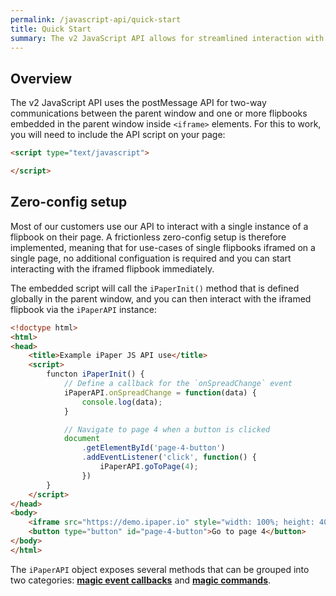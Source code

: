```yaml
---
permalink: /javascript-api/quick-start
title: Quick Start
summary: The v2 JavaScript API allows for streamlined interaction with iframed flipbooks using cross-domain communications available in modern browsers.
---
```


## Overview

The v2 JavaScript API uses the postMessage API for two-way communications between the parent window and one or more flipbooks embedded in the parent window inside `<iframe>` elements. For this to work, you will need to include the API script on your page:

```html
<script type="text/javascript">

</script>
```

## Zero-config setup

Most of our customers use our API to interact with a single instance of a flipbook on their page. A frictionless zero-config setup is therefore implemented, meaning that for use-cases of single flipbooks iframed on a single page, no additional configuation is required and you can start interacting with the iframed flipbook immediately.

The embedded script will call the `iPaperInit()` method that is defined globally in the parent window, and you can then interact with the iframed flipbook via the `iPaperAPI` instance:

```html
<!doctype html>
<html>
<head>
    <title>Example iPaper JS API use</title>
    <script>
        functon iPaperInit() {
            // Define a callback for the `onSpreadChange` event
            iPaperAPI.onSpreadChange = function(data) {
                console.log(data);
            }

            // Navigate to page 4 when a button is clicked
            document
                .getElementById('page-4-button')
                .addEventListener('click', function() {
                    iPaperAPI.goToPage(4);
                })
        }
    </script>
</head>
<body>
    <iframe src="https://demo.ipaper.io" style="width: 100%; height: 400px;"></iframe>
    <button type="button" id="page-4-button">Go to page 4</button>
</body>
</html>
```

The `iPaperAPI` object exposes several methods that can be grouped into two categories: [**magic event callbacks**](./events) and [**magic commands**](./commands).